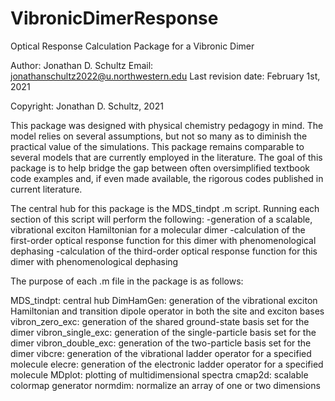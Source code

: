 # VibronicDimerResponse

Optical Response Calculation Package for a Vibronic Dimer

Author: Jonathan D. Schultz
Email: jonathanschultz2022@u.northwestern.edu
Last revision date: February 1st, 2021

Copyright: Jonathan D. Schultz, 2021

This package was designed with physical chemistry pedagogy in mind. The model relies on several assumptions, but not so many as to diminish the practical value of the simulations. This package remains comparable to several models that are currently employed in the literature. The goal of this package is to help bridge the gap between often oversimplified textbook code examples and, if even made available, the rigorous codes published in current literature.

The central hub for this package is the MDS_tindpt .m script. Running each section of this script will perform the following:
-generation of a scalable, vibrational exciton Hamiltonian for a molecular dimer
-calculation of the first-order optical response function for this dimer with phenomenological dephasing
-calculation of the third-order optical response function for this dimer with phenomenological dephasing

The purpose of each .m file in the package is as follows:

MDS_tindpt: central hub
DimHamGen: generation of the vibrational exciton Hamiltonian and transition dipole operator in both the site and exciton bases
vibron_zero_exc: generation of the shared ground-state basis set for the dimer
vibron_single_exc: generation of the single-particle basis set for the dimer
vibron_double_exc: generation of the two-particle basis set for the dimer
vibcre: generation of the vibrational ladder operator for a specified molecule
elecre: generation of the electronic ladder operator for a specified molecule
MDplot: plotting of multidimensional spectra
cmap2d: scalable colormap generator
normdim: normalize an array of one or two dimensions
